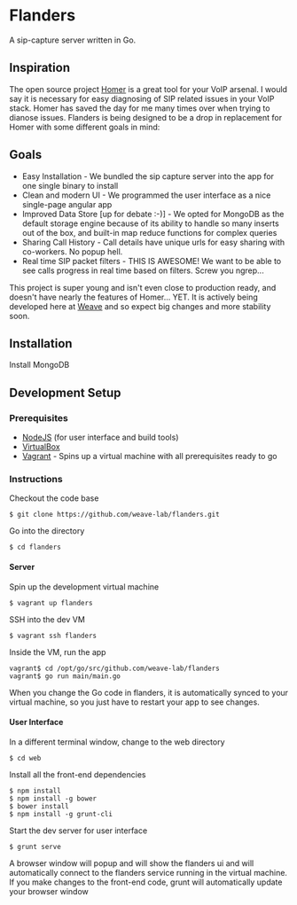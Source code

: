 # Flanders

A sip-capture server written in Go.

## Inspiration

The open source project [Homer](http://www.sipcapture.org/) is a great tool for your VoIP arsenal. I would say it is necessary for easy
diagnosing of SIP related issues in your VoIP stack. Homer has saved the day for me many times over when trying to dianose issues. 
Flanders is being designed to be a drop in replacement for Homer with some different goals in mind:

## Goals

- Easy Installation - We bundled the sip capture server into the app for one single binary to install
- Clean and modern UI - We programmed the user interface as a nice single-page angular app
- Improved Data Store [up for debate :-)] - We opted for MongoDB as the default storage engine because of its ability to handle so many inserts out of the box, and built-in map reduce functions for complex queries
- Sharing Call History - Call details have unique urls for easy sharing with co-workers. No popup hell.
- Real time SIP packet filters - THIS IS AWESOME! We want to be able to see calls progress in real time based on filters. Screw you ngrep...

This project is super young and isn't even close to production ready, and doesn't have nearly the features of Homer... YET. It is actively being developed here at [Weave](http://getweave.com) and so expect big changes and more stability soon.

## Installation

Install MongoDB


## Development Setup

### Prerequisites

- [NodeJS](http://nodejs.org) (for user interface and build tools)
- [VirtualBox](https://www.virtualbox.org/)
- [Vagrant](http://vagrantup.com) - Spins up a virtual machine with all prerequisites ready to go

### Instructions

Checkout the code base

```
$ git clone https://github.com/weave-lab/flanders.git
```

Go into the directory

```
$ cd flanders
```

#### Server

Spin up the development virtual machine

```
$ vagrant up flanders
```

SSH into the dev VM

```
$ vagrant ssh flanders
```

Inside the VM, run the app

```
vagrant$ cd /opt/go/src/github.com/weave-lab/flanders
vagrant$ go run main/main.go
```

When you change the Go code in flanders, it is automatically synced to your virtual machine, so you just have to restart your app to see changes.

#### User Interface

In a different terminal window, change to the web directory

```
$ cd web
```

Install all the front-end dependencies

```
$ npm install
$ npm install -g bower
$ bower install
$ npm install -g grunt-cli
```

Start the dev server for user interface

```
$ grunt serve
```

A browser window will popup and will show the flanders ui and will automatically connect to the flanders service running in the virtual machine.
If you make changes to the front-end code, grunt will automatically update your browser window


